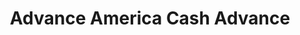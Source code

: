 ---
title: "Advance America Cash Advance"
url: /washington/advance-america-cash-advance/
shop: shop
---